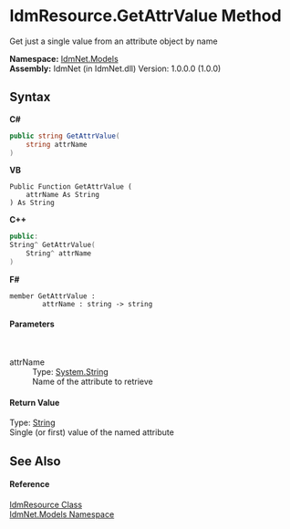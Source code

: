 # IdmResource.GetAttrValue Method 
 

Get just a single value from an attribute object by name

**Namespace:**&nbsp;<a href="N_IdmNet_Models">IdmNet.Models</a><br />**Assembly:**&nbsp;IdmNet (in IdmNet.dll) Version: 1.0.0.0 (1.0.0)

## Syntax

**C#**<br />
``` C#
public string GetAttrValue(
	string attrName
)
```

**VB**<br />
``` VB
Public Function GetAttrValue ( 
	attrName As String
) As String
```

**C++**<br />
``` C++
public:
String^ GetAttrValue(
	String^ attrName
)
```

**F#**<br />
``` F#
member GetAttrValue : 
        attrName : string -> string 

```


#### Parameters
&nbsp;<dl><dt>attrName</dt><dd>Type: <a href="http://msdn2.microsoft.com/en-us/library/s1wwdcbf" target="_blank">System.String</a><br />Name of the attribute to retrieve</dd></dl>

#### Return Value
Type: <a href="http://msdn2.microsoft.com/en-us/library/s1wwdcbf" target="_blank">String</a><br />Single (or first) value of the named attribute

## See Also


#### Reference
<a href="T_IdmNet_Models_IdmResource">IdmResource Class</a><br /><a href="N_IdmNet_Models">IdmNet.Models Namespace</a><br />